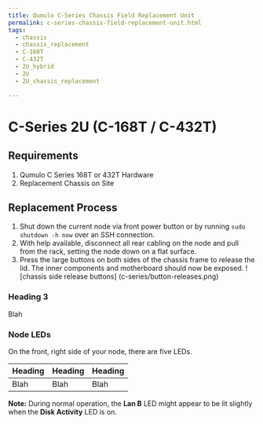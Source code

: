```yaml
---
title: Qumulo C-Series Chassis Field Replacement Unit
permalink: c-series-chassis-field-replacement-unit.html
tags:
  - chassis
  - chassis_replacement
  - C-168T
  - C-432T
  - 2U_hybrid
  - 2U
  - 2U_chassis_replacement

---
```


# C-Series 2U (C-168T / C-432T)

## Requirements 
1. Qumulo C Series 168T or 432T Hardware
2. Replacement Chassis on Site

## Replacement Process
1. Shut down the current node via front power button or by running `sudo shutdown -h now` over an SSH connection. 
2. With help available, disconnect all rear cabling on the node and pull from the rack, setting the node down on a flat surface. 
3. Press the large buttons on both sides of the chassis frame to release the lid. The inner components and motherboard should now be exposed. 
![chassis side release buttons] (c-series/button-releases.png)

### Heading 3
Blah

### Node LEDs
On the front, right side of your node, there are five LEDs.

| Heading        | Heading                 | Heading                                 |
| ------------- | ---------------------- | ------------------------------------------- |
| Blah          | Blah         | Blah                             |          


**Note:** During normal operation, the **Lan B** LED might appear to be lit slightly when the **Disk Activity** LED is on.
